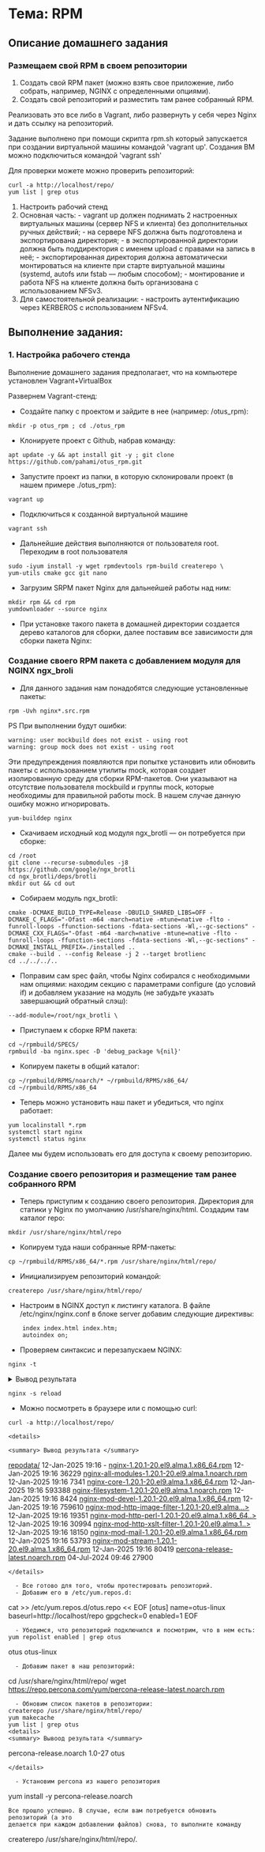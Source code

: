 # Тема: RPM

## Описание домашнего задания 
### Размещаем свой RPM в своем репозитории
  1. Создать свой RPM пакет (можно взять свое приложение, либо собрать, например, NGINX с определенными опциями).
  2. Создать свой репозиторий и разместить там ранее собранный RPM.

  Реализовать это все либо в Vagrant, либо развернуть у себя через Nginx и дать ссылку на репозиторий.

  Задание выполнено при помощи скрипта rpm.sh который запускается при создании виртуальной машины командой 'vagrant up'. Создания ВМ можно подключиться командой 'vagrant ssh'

Для проверки можете можно проверить репозиторий:
```
curl -a http://localhost/repo/
yum list | grep otus
```


  1. Настроить рабочий стенд
  2. Основная часть: 
    - vagrant up должен поднимать 2 настроенных виртуальных машины (сервер NFS и клиента) без дополнительных ручных действий;
    - на сервере NFS должна быть подготовлена и экспортирована директория; 
    - в экспортированной директории должна быть поддиректория с именем upload с правами на запись в неё; 
    - экспортированная директория должна автоматически монтироваться на клиенте при старте виртуальной машины (systemd, autofs или fstab — любым способом);
    - монтирование и работа NFS на клиенте должна быть организована с использованием NFSv3.
  3. Для самостоятельной реализации: 
    - настроить аутентификацию через KERBEROS с использованием NFSv4.


## Выполнение задания:

### 1. Настройка рабочего стенда

Выполнение домашнего задания предполагает, что на компьютере установлен Vagrant+VirtualBox   

Развернем Vagrant-стенд:
  - Создайте папку с проектом и зайдите в нее (например: /otus_rpm):
```
mkdir -p otus_rpm ; cd ./otus_rpm
```
  - Клонируете проект с Github, набрав команду:
```
apt update -y && apt install git -y ; git clone https://github.com/pahami/otus_rpm.git
```
  - Запустите проект из папки, в которую склонировали проект (в нашем примере ./otus_rpm):
```
vagrant up
```
  - Подключиться к созданной виртуальной машине
```
vagrant ssh
```
  - Дальнейшие действия выполняются от пользователя root. Переходим в root пользователя
```
sudo -iyum install -y wget rpmdevtools rpm-build createrepo \
yum-utils cmake gcc git nano
```
  - Загрузим SRPM пакет Nginx для дальнейшей работы над ним:
```
mkdir rpm && cd rpm
yumdownloader --source nginx
```
  - При установке такого пакета в домашней директории создается дерево каталогов для сборки, далее поставим все зависимости для сборки пакета Nginx:



### Создание своего RPM пакета с добавлением модуля для NGINX ngx_broli

  - Для данного задания нам понадобятся следующие установленные пакеты:
```
rpm -Uvh nginx*.src.rpm
```
PS При выполнении будут ошибки:
```
warning: user mockbuild does not exist - using root
warning: group mock does not exist - using root
```
Эти предупреждения появляются при попытке установить или обновить пакеты с использованием утилиты mock, которая создает изолированную среду для сборки RPM-пакетов. Они указывают на отсутствие пользователя mockbuild и группы mock, которые необходимы для правильной работы mock. В нашем случае данную ошибку можно игнорировать.
```
yum-builddep nginx
```

  - Скачиваем исходный код модуля ngx_brotli — он потребуется при сборке:
```
cd /root
git clone --recurse-submodules -j8 https://github.com/google/ngx_brotli
cd ngx_brotli/deps/brotli
mkdir out && cd out
```
  - Собираем модуль ngx_brotli:
```
cmake -DCMAKE_BUILD_TYPE=Release -DBUILD_SHARED_LIBS=OFF -DCMAKE_C_FLAGS="-Ofast -m64 -march=native -mtune=native -flto -funroll-loops -ffunction-sections -fdata-sections -Wl,--gc-sections" -DCMAKE_CXX_FLAGS="-Ofast -m64 -march=native -mtune=native -flto -funroll-loops -ffunction-sections -fdata-sections -Wl,--gc-sections" -DCMAKE_INSTALL_PREFIX=./installed ..
cmake --build . --config Release -j 2 --target brotlienc
cd ../../../..
```
  - Поправим сам spec файл, чтобы Nginx собирался с необходимыми нам опциями: находим секцию с параметрами configure (до условий if) и добавляем указание на модуль (не забудьте указать завершающий обратный слэш):
```
--add-module=/root/ngx_brotli \
```
  - Приступаем к сборке RPM пакета:
```
cd ~/rpmbuild/SPECS/
rpmbuild -ba nginx.spec -D 'debug_package %{nil}'
```
  - Копируем пакеты в общий каталог:
```
cp ~/rpmbuild/RPMS/noarch/* ~/rpmbuild/RPMS/x86_64/
cd ~/rpmbuild/RPMS/x86_64
```
  - Теперь можно установить наш пакет и убедиться, что nginx работает:
```
yum localinstall *.rpm
systemctl start nginx
systemctl status nginx
```
Далее мы будем использовать его для доступа к своему репозиторию.


### Создание своего репозитория и размещение там ранее собранного RPM
  
  - Теперь приступим к созданию своего репозитория. Директория для статики у Nginx по умолчанию /usr/share/nginx/html. Создадим там каталог repo:
```
mkdir /usr/share/nginx/html/repo
```
  - Копируем туда наши собранные RPM-пакеты:
```
cp ~/rpmbuild/RPMS/x86_64/*.rpm /usr/share/nginx/html/repo/
```
  - Инициализируем репозиторий командой:
```
createrepo /usr/share/nginx/html/repo/
```
  - Настроим в NGINX доступ к листингу каталога. В файле /etc/nginx/nginx.conf в блоке server добавим следующие директивы:
```
	index index.html index.htm;
	autoindex on;
```
  - Проверяем синтаксис и перезапускаем NGINX:
```
nginx -t
```
<details>

<summary> Вывод результата </summary>

```
nginx: the configuration file /etc/nginx/nginx.conf syntax is ok
nginx: configuration file /etc/nginx/nginx.conf test is successful
```
</details>

```
nginx -s reload
```
  - Можно посмотреть в браузере или с помощью curl:
```
curl -a http://localhost/repo/

<details>

<summary> Вывод результата </summary>

```

<a href="repodata/">repodata/</a>                                          12-Jan-2025 19:16                   -
<a href="nginx-1.20.1-20.el9.alma.1.x86_64.rpm">nginx-1.20.1-20.el9.alma.1.x86_64.rpm</a>              12-Jan-2025 19:16               36229
<a href="nginx-all-modules-1.20.1-20.el9.alma.1.noarch.rpm">nginx-all-modules-1.20.1-20.el9.alma.1.noarch.rpm</a>  12-Jan-2025 19:16                7341
<a href="nginx-core-1.20.1-20.el9.alma.1.x86_64.rpm">nginx-core-1.20.1-20.el9.alma.1.x86_64.rpm</a>         12-Jan-2025 19:16              593388
<a href="nginx-filesystem-1.20.1-20.el9.alma.1.noarch.rpm">nginx-filesystem-1.20.1-20.el9.alma.1.noarch.rpm</a>   12-Jan-2025 19:16                8424
<a href="nginx-mod-devel-1.20.1-20.el9.alma.1.x86_64.rpm">nginx-mod-devel-1.20.1-20.el9.alma.1.x86_64.rpm</a>    12-Jan-2025 19:16              759610
<a href="nginx-mod-http-image-filter-1.20.1-20.el9.alma.1.x86_64.rpm">nginx-mod-http-image-filter-1.20.1-20.el9.alma...&gt;</a> 12-Jan-2025 19:16               19351
<a href="nginx-mod-http-perl-1.20.1-20.el9.alma.1.x86_64.rpm">nginx-mod-http-perl-1.20.1-20.el9.alma.1.x86_64..&gt;</a> 12-Jan-2025 19:16               30994
<a href="nginx-mod-http-xslt-filter-1.20.1-20.el9.alma.1.x86_64.rpm">nginx-mod-http-xslt-filter-1.20.1-20.el9.alma.1..&gt;</a> 12-Jan-2025 19:16               18150
<a href="nginx-mod-mail-1.20.1-20.el9.alma.1.x86_64.rpm">nginx-mod-mail-1.20.1-20.el9.alma.1.x86_64.rpm</a>     12-Jan-2025 19:16               53793
<a href="nginx-mod-stream-1.20.1-20.el9.alma.1.x86_64.rpm">nginx-mod-stream-1.20.1-20.el9.alma.1.x86_64.rpm</a>   12-Jan-2025 19:16               80419
<a href="percona-release-latest.noarch.rpm">percona-release-latest.noarch.rpm</a>                  04-Jul-2024 09:46               27900

```
</details>

  - Все готово для того, чтобы протестировать репозиторий.
  - Добавим его в /etc/yum.repos.d:
```
cat >> /etc/yum.repos.d/otus.repo << EOF
[otus]
name=otus-linux
baseurl=http://localhost/repo
gpgcheck=0
enabled=1
EOF
```
  - Убедимся, что репозиторий подключился и посмотрим, что в нем есть:
yum repolist enabled | grep otus
```
otus otus-linux
```
  - Добавим пакет в наш репозиторий:
```
cd /usr/share/nginx/html/repo/
wget https://repo.percona.com/yum/percona-release-latest.noarch.rpm
```
  - Обновим список пакетов в репозитории:
createrepo /usr/share/nginx/html/repo/
yum makecache
yum list | grep otus
<details>
<summary> Вывоод результата </summary>
```
percona-release.noarch 	1.0-27 		otus
```
</details>

  - Установим percona из нашего репозитория
```
yum install -y percona-release.noarch
```
Все прошло успешно. В случае, если вам потребуется обновить репозиторий (а это
делается при каждом добавлении файлов) снова, то выполните команду
```
createrepo /usr/share/nginx/html/repo/.
```

